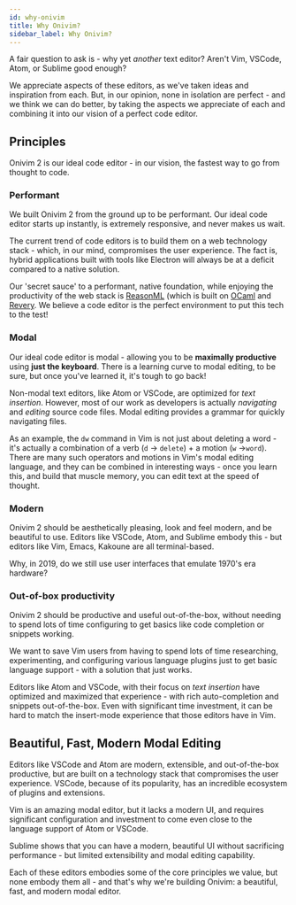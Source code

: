 ```yaml
---
id: why-onivim
title: Why Onivim?
sidebar_label: Why Onivim?
---
```


A fair question to ask is - why yet _another_ text editor? Aren't Vim, VSCode, Atom, or Sublime good enough?

We appreciate aspects of these editors, as we've taken ideas and inspiration from each. But, in our opinion, none in isolation are perfect - and we think we can do better, by taking the aspects we appreciate of each and combining it into our vision of a perfect code editor.

## Principles

Onivim 2 is our ideal code editor - in our vision, the fastest way to go from thought to code. 

### Performant

We built Onivim 2 from the ground up to be performant. Our ideal code editor starts up instantly, is extremely responsive, and never makes us wait.

The current trend of code editors is to build them on a web technology stack - which, in our mind, compromises the user experience. The fact is, hybrid applications built with tools like Electron will always be at a deficit compared to a native solution.

Our 'secret sauce' to a performant, native foundation, while enjoying the productivity of the web stack is [ReasonML](https://reasonml.github.io) (which is built on [OCaml](https://ocaml.org) and [Revery](https://outrunlabs.com/revery). We believe a code editor is the perfect environment to put this tech to the test!

### Modal

Our ideal code editor is modal - allowing you to be __maximally productive__ using __just the keyboard__. There is a learning curve to modal editing, to be sure, but once you've learned it,
it's tough to go back!

Non-modal text editors, like Atom or VSCode, are optimized for _text insertion_. However, most of our work as developers is actually _navigating_ and _editing_ source code files. Modal editing provides a grammar for quickly navigating files.

As an example, the `dw` command in Vim is not just about deleting a word - it's actually a combination of a verb (`d` -> `delete`) + a motion (`w` ->`word`). There are many such operators and motions in Vim's modal editing language, and they can be combined in interesting ways - once you learn this, and build that muscle memory, you can edit text at the speed of thought.

### Modern

Onivim 2 should be aesthetically pleasing, look and feel modern, and be beautiful to use. Editors like VSCode, Atom, and Sublime embody this - but editors like Vim, Emacs, Kakoune are all terminal-based. 

Why, in 2019, do we still use user interfaces that emulate 1970's era hardware?

### Out-of-box productivity

Onivim 2 should be productive and useful out-of-the-box, without needing to spend lots of time configuring to get basics like code completion or snippets working.

We want to save Vim users from having to spend lots of time researching, experimenting, and configuring various language plugins just to get basic language support - with a solution that just works.

Editors like Atom and VSCode, with their focus on _text insertion_ have optimized and maximized that experience - with rich auto-completion and snippets out-of-the-box. Even with significant time investment, it can be hard to match the insert-mode experience that those editors have in Vim.

## Beautiful, Fast, Modern Modal Editing

Editors like VSCode and Atom are modern, extensible, and out-of-the-box productive, but are built on a technology stack that compromises the user experience. VSCode, because of its popularity, has an incredible ecosystem of plugins and extensions.

Vim is an amazing modal editor, but it lacks a modern UI, and requires significant configuration and investment to come even close to the language support of Atom or VSCode.

Sublime shows that you can have a modern, beautiful UI without sacrificing performance - but limited extensibility and modal editing capability.

Each of these editors embodies some of the core principles we value, but none embody them all - and that's why we're building Onivim: a beautiful, fast, and modern modal editor.
